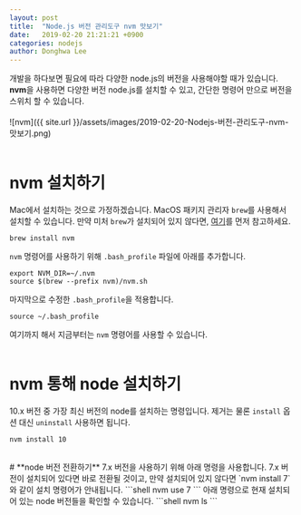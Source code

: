 ```yaml
---
layout: post
title:  "Node.js 버전 관리도구 nvm 맛보기"
date:   2019-02-20 21:21:21 +0900
categories: nodejs
author: Donghwa Lee
---
```

개발을 하다보면 필요에 따라 다양한 node.js의 버전을 사용해야할 때가 있습니다. **nvm**을 사용하면 다양한 버전 node.js를 설치할 수 있고, 간단한 명령어 만으로 버전을 스위치 할 수 있습니다.
<br/>
<br/>
![nvm]({{ site.url }}/assets/images/2019-02-20-Nodejs-버전-관리도구-nvm-맛보기.png)
<br/>
<br/>
# **nvm 설치하기**
Mac에서 설치하는 것으로 가정하겠습니다. MacOS 패키지 관리자 `brew`를 사용해서 설치할 수 있습니다. 만약 미처 `brew`가 설치되어 있지 않다면, [여기](https://brew.sh/index_ko)를 먼저 참고하세요.

```shell
brew install nvm
```
`nvm` 명령어를 사용하기 위해 `.bash_profile` 파일에 아래를 추가합니다.
```shell
export NVM_DIR=~/.nvm
source $(brew --prefix nvm)/nvm.sh
```
마지막으로 수정한 `.bash_profile`을 적용합니다.
```shell
source ~/.bash_profile
```
여기까지 해서 지금부터는 `nvm` 명령어를 사용할 수 있습니다.
<br/>
<br/>
# **nvm 통해 node 설치하기**
10.x 버전 중 가장 최신 버전의 node를 설치하는 명령입니다. 제거는 물론 `install` 옵션 대신 `uninstall` 사용하면 됩니다.
```shell
nvm install 10
```
<br/>
# **node 버전 전환하기**
7.x 버전을 사용하기 위해 아래 명령을 사용합니다. 7.x 버전이 설치되어 있다면 바로 전환될 것이고, 만약 설치되어 있지 않다면 `nvm install 7`와 같이 설치 명령어가 안내됩니다.
```shell
nvm use 7
```
아래 명령으로 현재 설치되어 있는 node 버전들을 확인할 수 있습니다.
```shell
nvm ls
```